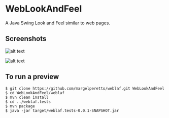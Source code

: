 # WebLookAndFeel

A Java Swing Look and Feel similar to web pages.


## Screenshots

![alt text](https://github.com/margelperetto/weblaf/blob/master/screenshots/login.JPG "ScreenShot Login")

![alt text](https://github.com/margelperetto/weblaf/blob/master/screenshots/checkout.gif "ScreenShot Checkout")


## To run a preview
```
$ git clone https://github.com/margelperetto/weblaf.git WebLookAndFeel
$ cd WebLookAndFeel/weblaf
$ mvn clean install
$ cd ../weblaf.tests
$ mvn package
$ java -jar target/weblaf.tests-0.0.1-SNAPSHOT.jar
```
